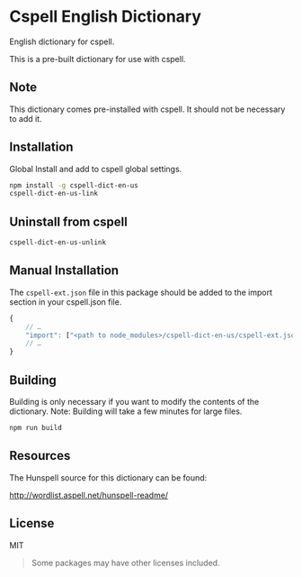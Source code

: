 # Cspell English Dictionary

English dictionary for cspell.

This is a pre-built dictionary for use with cspell.

## Note

This dictionary comes pre-installed with cspell. It should not be necessary to add it.

## Installation

Global Install and add to cspell global settings.

```sh
npm install -g cspell-dict-en-us
cspell-dict-en-us-link
```

## Uninstall from cspell

```sh
cspell-dict-en-us-unlink
```

## Manual Installation

The `cspell-ext.json` file in this package should be added to the import section in your cspell.json file.

```javascript
{
    // …
    "import": ["<path to node_modules>/cspell-dict-en-us/cspell-ext.json"],
    // …
}
```

## Building

Building is only necessary if you want to modify the contents of the dictionary.  Note: Building will take a few minutes for large files.

```sh
npm run build
```

## Resources

The Hunspell source for this dictionary can be found:

http://wordlist.aspell.net/hunspell-readme/

## License

MIT
> Some packages may have other licenses included.
